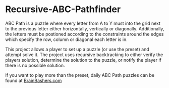 # Recursive-ABC-Pathfinder
ABC Path is a puzzle where every letter from A to Y must into the grid next to the previous letter either horizontally, vertically or diagonally. Additionally, the letters must be postioned according to the constraints around the edges which specify the row, column or diagonal each letter is in.

This project allows a player to set up a puzzle (or use the preset) and attempt solve it. The project uses recursive backtracking to either verify the players solution, determine the solution to the puzzle, or notify the player if there is no possible solution.

If you want to play more than the preset, daily ABC Path puzzles can be found at [BrainBashers.com](https://www.brainbashers.com/abcpath.asp)
